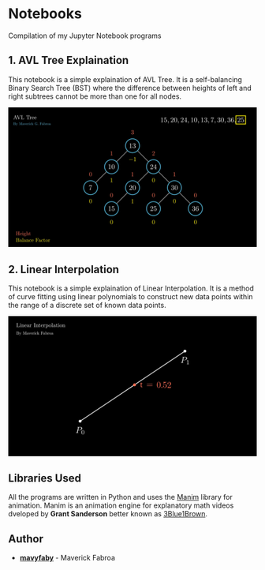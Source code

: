 # Notebooks
Compilation of my Jupyter Notebook programs

## 1. AVL Tree Explaination
This notebook is a simple explaination of AVL Tree. It is a self-balancing Binary Search Tree (BST) where the difference between heights of left and right subtrees cannot be more than one for all nodes.

![AVL Tree Screenshot](avl_tree.png)

## 2. Linear Interpolation
This notebook is a simple explaination of Linear Interpolation. It is a method of curve fitting using linear polynomials to construct new data points within the range of a discrete set of known data points.

![Linear Interpolation Screenshot](lerp.png)

## Libraries Used

All the programs are written in Python and uses the [Manim](https://www.manim.community) library for animation. Manim is an animation engine for explanatory math videos dveloped by **Grant Sanderson** better known as [3Blue1Brown](https://www.youtube.com/c/3blue1brown).

## Author

* **[mavyfaby](https://github.com/mavyfaby)** - Maverick Fabroa